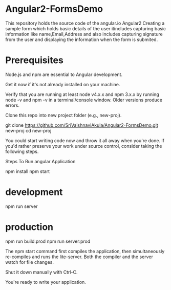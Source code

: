 # Angular2-FormsDemo

This repository holds the source code of the angular.io Angular2 Creating a sample form which holds basic details of the user itincludes capturing basic information like name,Email,Address and also includes capturing signature from the user and displaying the information when the form is submited.

# Prerequisites

Node.js and npm are essential to Angular development.

Get it now if it's not already installed on your machine.

Verify that you are running at least node v4.x.x and npm 3.x.x by running node -v and npm -v in a terminal/console window. Older versions produce errors.

Clone this repo into new project folder (e.g., new-proj).

git clone https://github.com/SriVaishnaviAkula/Angular2-FormsDemo.git new-proj cd new-proj

You could start writing code now and throw it all away when you're done. If you'd rather preserve your work under source control, consider taking the following steps.

Steps To Run angular Application

npm install 
npm start

# development
npm run server
# production
npm run build:prod
npm run server:prod

The npm start command first compiles the application, then simultaneously re-compiles and runs the lite-server. Both the compiler and the server watch for file changes.

Shut it down manually with Ctrl-C.

You're ready to write your application.
